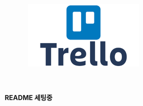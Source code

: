 <div align="center">
  <a href="#">
    <img height="200" src="./readme/logo.png" />
    <br /><br />
    <!-- <a display="block" href="#">추후 추가</a> -->
    <br /><br />
  </a>
</div>

## README 세팅중

